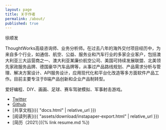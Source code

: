 ```yaml
---
layout: page
title: 关于作者
permalink: /about/
published: true
---
```


徐顺发

ThoughtWorks高级咨询师、业务分析师。在过去八年的海外交付项目经历中，为来自多个行业，如通信、航空、公益、服务业和汽车行业的多家企业客户，包括澳大利亚三大运营商之一、澳大利亚某廉价航空公司、美国可持续发展联盟、北美领先家政服务品牌、德国豪华汽车品牌等，从事过产品路线规划、产品需求分析与管理、解决方案设计、API服务设计，应用现代化和平台化改造等多方面软件产品工作。目前主要专注于B端产品创新和企业产品制转型。

爱好编程、DIY、画画、足球、赛车驾驶模拟、军事射击游戏。

- [Twitter](https://twitter.com/Goooooouwa)
- [Github](http://github.com/goooooouwa)
- [共享文档]({{ "docs.html" | relative_url }})
- [阅读列表]({{ "assets/download/instapaper-export.html" | relative_url }})
- [简历（2021）]({% link resume.md %})
